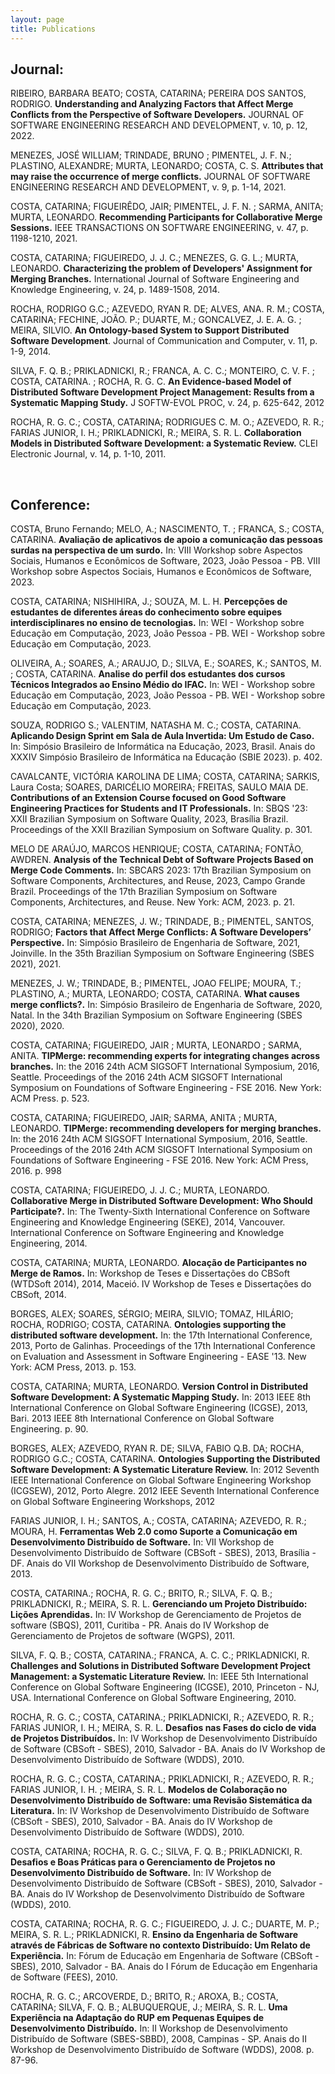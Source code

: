 ```yaml
---
layout: page
title: Publications
---
```





<h2>Journal:</h2>


<p>RIBEIRO, BARBARA BEATO; COSTA, CATARINA; PEREIRA DOS SANTOS, RODRIGO. <b>Understanding and Analyzing Factors that Affect Merge Conflicts from the Perspective of Software Developers.</b> JOURNAL OF SOFTWARE ENGINEERING RESEARCH AND DEVELOPMENT, v. 10, p. 12, 2022.</p>

<p>MENEZES, JOSÉ WILLIAM; TRINDADE, BRUNO ; PIMENTEL, J. F. N.; PLASTINO, ALEXANDRE; MURTA, LEONARDO; COSTA, C. S. <b>Attributes that may raise the occurrence of merge conflicts.</b> JOURNAL OF SOFTWARE ENGINEERING RESEARCH AND DEVELOPMENT, v. 9, p. 1-14, 2021.</p>

<p>COSTA, CATARINA; FIGUEIRÊDO, JAIR; PIMENTEL, J. F. N. ; SARMA, ANITA; MURTA, LEONARDO. <b>Recommending Participants for Collaborative Merge Sessions.</b> IEEE TRANSACTIONS ON SOFTWARE ENGINEERING, v. 47, p. 1198-1210, 2021.</p>

<p>COSTA, CATARINA; FIGUEIREDO, J. J. C.; MENEZES, G. G. L.; MURTA, LEONARDO.  <b>Characterizing the problem of Developers' Assignment for Merging Branches.</b> International Journal of Software Engineering and Knowledge Engineering, v. 24, p. 1489-1508, 2014.</p>

<p>ROCHA, RODRIGO G.C.; AZEVEDO, RYAN R. DE; ALVES, ANA. R. M.; COSTA, CATARINA; FECHINE, JOÃO. P.; DUARTE, M.; GONCALVEZ, J. E. A. G. ; MEIRA, SILVIO.  <b>An Ontology-based System to Support Distributed Software Development</b>. Journal of Communication and Computer, v. 11, p. 1-9, 2014.</p>

<p>SILVA, F. Q. B.; PRIKLADNICKI, R.; FRANCA, A. C. C.; MONTEIRO, C. V. F. ; COSTA, CATARINA. ; ROCHA, R. G. C.  <b>An Evidence-based Model of Distributed Software Development Project Management: Results from a Systematic Mapping Study.</b> J SOFTW-EVOL PROC, v. 24, p. 625-642, 2012</p>

<p>ROCHA, R. G. C.; COSTA, CATARINA; RODRIGUES C. M. O.; AZEVEDO, R. R.; FARIAS JUNIOR, I. H.; PRIKLADNICKI, R.; MEIRA, S. R. L. <b>Collaboration Models in Distributed Software Development: a Systematic Review.</b> CLEI Electronic Journal, v. 14, p. 1-10, 2011.</p>

<p><br></p>

<h2>Conference:</h2>


<p>COSTA, Bruno Fernando; MELO, A.; NASCIMENTO, T. ; FRANCA, S.; COSTA, CATARINA. <b>Avaliação de aplicativos de apoio a comunicação das pessoas surdas na perspectiva de um surdo.</b> In: VIII Workshop sobre Aspectos Sociais, Humanos e Econômicos de Software, 2023, João Pessoa - PB. VIII Workshop sobre Aspectos Sociais, Humanos e Econômicos de Software, 2023.</p>

<p>COSTA, CATARINA; NISHIHIRA, J.; SOUZA, M. L. H. <b>Percepções de estudantes de diferentes áreas do conhecimento sobre equipes interdisciplinares no ensino de tecnologias.</b> In: WEI - Workshop sobre Educação em Computação, 2023, João Pessoa - PB. WEI - Workshop sobre Educação em Computação, 2023.</p>

<p>OLIVEIRA, A.; SOARES, A.; ARAUJO, D.; SILVA, E.; SOARES, K.; SANTOS, M. ; COSTA, CATARINA. <b>Analise do perfil dos estudantes dos cursos Técnicos Integrados ao Ensino Médio do IFAC.</b> In: WEI - Workshop sobre Educação em Computação, 2023, João Pessoa - PB. WEI - Workshop sobre Educação em Computação, 2023.</p>

<p>SOUZA, RODRIGO S.; VALENTIM, NATASHA M. C.; COSTA, CATARINA. <b>Aplicando Design Sprint em Sala de Aula Invertida: Um Estudo de Caso.</b> In: Simpósio Brasileiro de Informática na Educação, 2023, Brasil. Anais do XXXIV Simpósio Brasileiro de Informática na Educação (SBIE 2023). p. 402.</p>

<p>CAVALCANTE, VICTÓRIA KAROLINA DE LIMA; COSTA, CATARINA; SARKIS, Laura Costa; SOARES, DARICÉLIO MOREIRA; FREITAS, SAULO MAIA DE. <b>Contributions of an Extension Course focused on Good Software Engineering Practices for Students and IT Professionals.</b> In: SBQS '23: XXII Brazilian Symposium on Software Quality, 2023, Brasília Brazil. Proceedings of the XXII Brazilian Symposium on Software Quality. p. 301.</p>

<p>MELO DE ARAÚJO, MARCOS HENRIQUE; COSTA, CATARINA; FONTÃO, AWDREN. <b>Analysis of the Technical Debt of Software Projects Based on Merge Code Comments.</b> In: SBCARS 2023: 17th Brazilian Symposium on Software Components, Architectures, and Reuse, 2023, Campo Grande Brazil. Proceedings of the 17th Brazilian Symposium on Software Components, Architectures, and Reuse. New York: ACM, 2023. p. 21.</p>

<p>COSTA, CATARINA; MENEZES, J. W.; TRINDADE, B.; PIMENTEL, SANTOS, RODRIGO; <b>Factors that Affect Merge Conflicts: A Software Developers’ Perspective.</b> In: Simpósio Brasileiro de Engenharia de Software, 2021, Joinville. In the 35th Brazilian Symposium on Software Engineering (SBES 2021), 2021.</p>

<p>MENEZES, J. W.; TRINDADE, B.; PIMENTEL, JOAO FELIPE; MOURA, T.; PLASTINO, A.; MURTA, LEONARDO; COSTA, CATARINA. <b>What causes merge conflicts?.</b> In: Simpósio Brasileiro de Engenharia de Software, 2020, Natal. In the 34th Brazilian Symposium on Software Engineering (SBES 2020), 2020.</p>

<p>COSTA, CATARINA; FIGUEIREDO, JAIR ; MURTA, LEONARDO ; SARMA, ANITA. <b>TIPMerge: recommending experts for integrating changes across branches.</b> In: the 2016 24th ACM SIGSOFT International Symposium, 2016, Seattle. Proceedings of the 2016 24th ACM SIGSOFT International Symposium on Foundations of Software Engineering - FSE 2016. New York: ACM Press. p. 523.</p>

<p>COSTA, CATARINA; FIGUEIREDO, JAIR; SARMA, ANITA ; MURTA, LEONARDO. <b>TIPMerge: recommending developers for merging branches.</b> In: the 2016 24th ACM SIGSOFT International Symposium, 2016, Seattle. Proceedings of the 2016 24th ACM SIGSOFT International Symposium on Foundations of Software Engineering - FSE 2016. New York: ACM Press, 2016. p. 998</p>

<p>COSTA, CATARINA; FIGUEIREDO, J. J. C.; MURTA, LEONARDO. <b>Collaborative Merge in Distributed Software Development: Who Should Participate?.</b> In: The Twenty-Sixth International Conference on Software Engineering and Knowledge Engineering (SEKE), 2014, Vancouver. International Conference on Software Engineering and Knowledge Engineering, 2014.</p>

<p>COSTA, CATARINA; MURTA, LEONARDO. <b>Alocação de Participantes no Merge de Ramos.</b> In: Workshop de Teses e Dissertações do CBSoft (WTDSoft 2014), 2014, Maceió. IV Workshop de Teses e Dissertações do CBSoft, 2014.</p>

<p>BORGES, ALEX; SOARES, SÉRGIO; MEIRA, SILVIO; TOMAZ, HILÁRIO; ROCHA, RODRIGO; COSTA, CATARINA. <b>Ontologies supporting the distributed software development.</b> In: the 17th International Conference, 2013, Porto de Galinhas. Proceedings of the 17th International Conference on Evaluation and Assessment in Software Engineering - EASE '13. New York: ACM Press, 2013. p. 153.</p>

<p>COSTA, CATARINA; MURTA, LEONARDO. <b>Version Control in Distributed Software Development: A Systematic Mapping Study.</b> In: 2013 IEEE 8th International Conference on Global Software Engineering (ICGSE), 2013, Bari. 2013 IEEE 8th International Conference on Global Software Engineering. p. 90.</p>

<p>BORGES, ALEX; AZEVEDO, RYAN R. DE; SILVA, FABIO Q.B. DA; ROCHA, RODRIGO G.C.; COSTA, CATARINA. <b>Ontologies Supporting the Distributed Software Development: A Systematic Literature Review.</b> In: 2012 Seventh IEEE International Conference on Global Software Engineering Workshop (ICGSEW), 2012, Porto Alegre. 2012 IEEE Seventh International Conference on Global Software Engineering Workshops, 2012</p>

<p>FARIAS JUNIOR, I. H.; SANTOS, A.; COSTA, CATARINA; AZEVEDO, R. R.; MOURA, H. <b>Ferramentas Web 2.0 como Suporte a Comunicação em Desenvolvimento Distribuído de Software.</b> In: VII Workshop de Desenvolvimento Distribuído de Software (CBSoft - SBES), 2013, Brasília - DF. Anais do VII Workshop de Desenvolvimento Distribuído de Software, 2013.</p>

<p>COSTA, CATARINA.; ROCHA, R. G. C.; BRITO, R.; SILVA, F. Q. B.; PRIKLADNICKI, R.; MEIRA, S. R. L. <b>Gerenciando um Projeto Distribuído: Lições Aprendidas.</b> In: IV Workshop de Gerenciamento de Projetos de software (SBQS), 2011, Curitiba - PR. Anais do IV Workshop de Gerenciamento de Projetos de software (WGPS), 2011.</p>

<p>SILVA, F. Q. B.; COSTA, CATARINA.; FRANCA, A. C. C.; PRIKLADNICKI, R. <b>Challenges and Solutions in Distributed Software Development Project Management: a Systematic Literature Review.</b> In: IEEE 5th International Conference on Global Software Engineering (ICGSE), 2010, Princeton - NJ, USA. International Conference on Global Software Engineering, 2010.</p>

<p>ROCHA, R. G. C.; COSTA, CATARINA.; PRIKLADNICKI, R.; AZEVEDO, R. R.; FARIAS JUNIOR, I. H.; MEIRA, S. R. L. <b>Desafios nas Fases do ciclo de vida de Projetos Distribuídos.</b> In: IV Workshop de Desenvolvimento Distribuído de Software (CBSoft - SBES), 2010, Salvador - BA. Anais do IV Workshop de Desenvolvimento Distribuído de Software (WDDS), 2010.</p>

<p>ROCHA, R. G. C.; COSTA, CATARINA.; PRIKLADNICKI, R.; AZEVEDO, R. R.; FARIAS JUNIOR, I. H. ; MEIRA, S. R. L. <b>Modelos de Colaboração no Desenvolvimento Distribuído de Software: uma Revisão Sistemática da Literatura.</b> In: IV Workshop de Desenvolvimento Distribuído de Software (CBSoft - SBES), 2010, Salvador - BA. Anais do IV Workshop de Desenvolvimento Distribuído de Software (WDDS), 2010.</p>

<p>COSTA, CATARINA; ROCHA, R. G. C.; SILVA, F. Q. B.; PRIKLADNICKI, R. <b>Desafios e Boas Práticas para o Gerenciamento de Projetos no Desenvolvimento Distribuído de Software.</b> In: IV Workshop de Desenvolvimento Distribuído de Software (CBSoft - SBES), 2010, Salvador - BA. Anais do IV Workshop de Desenvolvimento Distribuído de Software (WDDS), 2010.</p>

<p>COSTA, CATARINA; ROCHA, R. G. C.; FIGUEIREDO, J. J. C.; DUARTE, M. P.; MEIRA, S. R. L.; PRIKLADNICKI, R. <b>Ensino da Engenharia de Software através de Fábricas de Software no contexto Distribuído: Um Relato de Experiência.</b> In: Fórum de Educação em Engenharia de Software (CBSoft - SBES), 2010, Salvador - BA. Anais do I Fórum de Educação em Engenharia de Software (FEES), 2010.</p>

<p>ROCHA, R. G. C.; ARCOVERDE, D.; BRITO, R.; AROXA, B.; COSTA, CATARINA; SILVA, F. Q. B.; ALBUQUERQUE, J.; MEIRA, S. R. L. <b>Uma Experiência na Adaptação do RUP em Pequenas Equipes de Desenvolvimento Distribuído.</b> In: II Workshop de Desenvolvimento Distribuído de Software (SBES-SBBD), 2008, Campinas - SP. Anais do II Workshop de Desenvolvimento Distribuído de Software (WDDS), 2008. p. 87-96.</p>

<p><br></p>

